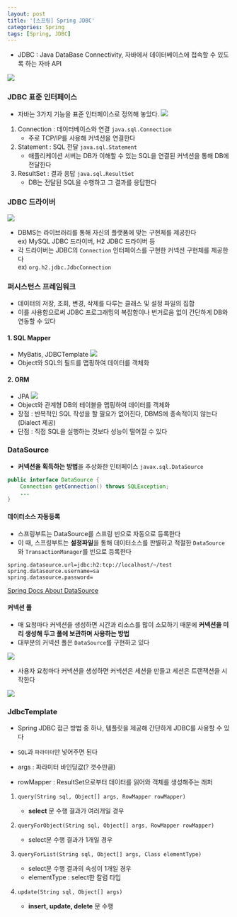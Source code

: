 ```yaml
---
layout: post
title: '[스프링] Spring JDBC'
categories: Spring
tags: [Spring, JDBC]
---
```

- JDBC : Java DataBase Connectivity, 자바에서 데이터베이스에 접속할 수 있도록 하는 자바 API

![](https://blog.kakaocdn.net/dn/PygLx/btqHT0qutsP/tid8pWvGMNxH5qubKSS5Z1/img.png)

### JDBC 표준 인터페이스
- 자바는 3가지 기능을 표준 인터페이스로 정의해 놓았다.
![](https://user-images.githubusercontent.com/48157259/171997866-af3f5c2d-0cca-4b38-a0a8-48e223d97f0b.png)

1. Connection : 데이터베이스와 연결 `java.sql.Connection`
   - 주로 TCP/IP를 사용해 커넥션을 연결한다  
2. Statement : SQL 전달 `java.sql.Statement`
   - 애플리케이션 서버는 DB가 이해할 수 있는 SQL을 연결된 커넥션을 통해 DB에 전달한다  
3. ResultSet : 결과 응답 `java.sql.ResultSet`
   - DB는 전달된 SQL을 수행하고 그 결과를 응답한다  

### JDBC 드라이버
![](https://user-images.githubusercontent.com/48157259/171997324-cadef9d4-8e9b-44ca-8f5d-916279a82e21.png)
- DBMS는 라이브러리를 통해 자신의 플랫폼에 맞는 구현체를 제공한다  
    ex) MySQL JDBC 드라이버, H2 JDBC 드라이버 등
- 각 드라이버는 JDBC의 `Connection` 인터페이스를 구현한 커넥션 구현체를 제공한다  
    ex) `org.h2.jdbc.JdbcConnection`


### 퍼시스턴스 프레임워크
- 데이터의 저장, 조회, 변경, 삭제를 다루는 클래스 및 설정 파일의 집합
- 이를 사용함으로써 JDBC 프로그래밍의 복잡함이나 번거로움 없이 간단하게 DB와 연동할 수 있다

#### 1. SQL Mapper
- MyBatis, JDBCTemplate
![](https://img1.daumcdn.net/thumb/R1280x0/?scode=mtistory2&fname=https%3A%2F%2Fblog.kakaocdn.net%2Fdn%2Fb9G6OP%2FbtqI1L0moRl%2F7KCbKSZvFKmGVeG9lDArE0%2Fimg.png)
- Object와 SQL의 필드를 맵핑하여 데이터를 객체화

#### 2. ORM
- JPA
![](https://img1.daumcdn.net/thumb/R1280x0/?scode=mtistory2&fname=https%3A%2F%2Fblog.kakaocdn.net%2Fdn%2FdrRiaF%2FbtqI255r9T0%2FSug2kOVKtO53Zggyf0RJU0%2Fimg.png)
- Object와 관계형 DB의 테이블을 맵핑하여 데이터를 객체화
- 장점 : 반복적인 SQL 작성을 할 필요가 없어진다, DBMS에 종속적이지 않는다(Dialect 제공)
- 단점 : 직접 SQL을 실행하는 것보다 성능이 떨어질 수 있다


### DataSource
- **커넥션을 획득하는 방법**을 추상화한 인터페이스 `javax.sql.DataSource`

```java
public interface DataSource {
    Connection getConnection() throws SQLException;
    ...
}
```

#### 데이터소스 자동등록
- 스프링부트는 DataSource를 스프링 빈으로 자동으로 등록한다
- 이 때, 스프링부트는 **설정파일**을 통해 데이터소스를 판별하고 적절한 `DataSource`와 `TransactionManager`를 빈으로 등록한다

```properties
spring.datasource.url=jdbc:h2:tcp://localhost/~/test
spring.datasource.username=sa
spring.datasource.password=
```

[Spring Docs About DataSource](https://docs.spring.io/spring-boot/docs/current/reference/html/data.html#data.sql.datasource.production)

#### 커넥션 풀
- 매 요청마다 커넥션을 생성하면 시간과 리소스를 많이 소모하기 때문에 **커넥션을 미리 생성해 두고 풀에 보관하며 사용하는 방법**
- 대부분의 커넥션 풀은 `DataSource`를 구현하고 있다

![](https://user-images.githubusercontent.com/48157259/171998465-47ff4c3c-85ef-4f34-8c3e-133b324e827e.png)

- 사용자 요청마다 커넥션을 생성하면 커넥션은 세션을 만들고 세션은 트랜잭션을 시작한다

![](https://user-images.githubusercontent.com/48157259/172029619-f63e8514-1714-4f1b-8c89-5085ecc1c2de.png)


### JdbcTemplate
- Spring JDBC 접근 방법 중 하나, 템플릿을 제공해 간단하게 JDBC를 사용할 수 있다
- `SQL`과 `파라미터`만 넣어주면 된다

- args : 파라미터 바인딩값(? 갯수만큼)
- rowMapper : ResultSet으로부터 데이터를 읽어와 객체를 생성해주는 래퍼 

1. `query(String sql, Object[] args, RowMapper rowMapper)`
   - **select** 문 수행 결과가 여러개일 경우
   
2. `queryForObject(String sql, Object[] args, RowMapper rowMapper)` 
   - select문 수행 결과가 1개일 경우

3. `queryForList(String sql, Object[] args, Class elementType)`
   - select문 수행 결과의 속성이 1개일 경우
   - elementType : select한 칼럼 타입

4. `update(String sql, Object[] args)` 
   - **insert, update, delete** 문 수행